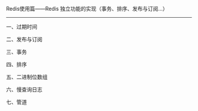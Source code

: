 Redis使用篇——Redis 独立功能的实现（事务、排序、发布与订阅...）
***
一、过期时间




二、发布与订阅




三、事务




四、排序




五、二进制位数组





六、慢查询日志





七、管道